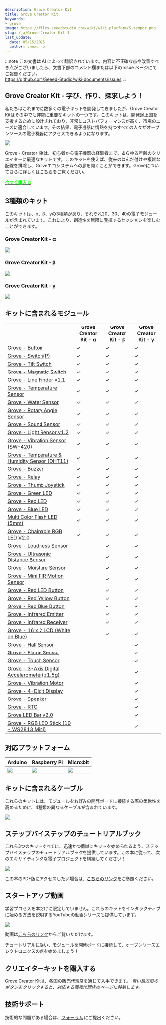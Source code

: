```yaml
---
description: Grove Creator Kit
title: Grove Creator Kit
keywords:
- grove
image: https://files.seeedstudio.com/wiki/wiki-platform/S-tempor.png
slug: /ja/Grove-Creator-Kit-1
last_update:
  date: 05/15/2025
  author: shuxu hu
---
```

:::note
この文書は AI によって翻訳されています。内容に不正確な点や改善すべき点がございましたら、文書下部のコメント欄または以下の Issue ページにてご報告ください。  
https://github.com/Seeed-Studio/wiki-documents/issues
:::

## Grove Creator Kit - 学び、作り、探求しよう！

私たちはこれまでに数多くの電子キットを開発してきましたが、Grove Creator Kitはその中でも非常に重要なキットの一つです。このキットは、開発途上国を支援するために設計されており、非常にコストパフォーマンスが高く、市場のニーズに適合しています。その結果、電子機器に情熱を持つすべての人々がオープンソースの電子機器にアクセスできるようになります。

![](https://files.seeedstudio.com/wiki/Bazaar_Document/Grove-Creator-Kit.jpg)

Grove - Creator Kitは、初心者から電子機器の経験者まで、あらゆる年齢のクリエイターに最適なキットです。このキットを使えば、従来のはんだ付けや複雑な配線を排除し、Groveエコシステムへの扉を開くことができます。Groveについてさらに詳しくは<a href="https://www.seeedstudio.com/grove.html">こちら</a>をご覧ください。

<!-- <a href="https://www.seeedstudio.com/grove.html"><img src="https://files.seeedstudio.com/wiki/Bazaar_Document/banner.jpg"></a> -->

<!-- <p style={{textAlign: 'center' }}><a href="https://www.seeedstudio.com/grove.html" target="_blank"><img src="https://files.seeedstudio.com/wiki/Seeed-WiKi/docs/images/300px-Get_One_Now_Banner-ragular.png" /></a></p>
Here is an introductory video of the Grove Creator Kit! -->

<div class="get_one_now_container" style={{textAlign: 'center'}}>
    <a class="get_one_now_item" href="https://www.seeedstudio.com/Grove-Creator-Kit-g-p-5192.html">
            <strong><span><font color={'FFFFFF'} size={"4"}> 今すぐ購入 🖱️</font></span></strong>
    </a>
</div>

## 3種類のキット

このキットは、α、β、γの3種類があり、それぞれ20、30、40の電子モジュールが含まれています。これにより、創造性を無限に発揮するセッションを楽しむことができます。

### Grove Creator Kit - α

![](https://files.seeedstudio.com/wiki/Bazaar_Document/alpha-2.jpg)

### Grove Creator Kit - β

![](https://files.seeedstudio.com/wiki/Bazaar_Document/beta-2.jpg)

### Grove Creator Kit - γ

![](https://files.seeedstudio.com/wiki/Bazaar_Document/gamma-2.jpg)

## キットに含まれるモジュール

<table>
<tr>
<th></th>
<th>Grove Creator Kit - α</th>
<th>Grove Creator Kit - β</th>
<th>Grove Creator Kit - γ</th>
</tr>
<tr>
<td><a href="https://wiki.seeedstudio.com/Grove-Button/">Grove - Button</a></td>
<td>&#10003;</td>
<td>&#10003;</td>
<td>&#10003;</td>
</tr>
<tr>
<td><a href="https://wiki.seeedstudio.com/Grove-Switch-P/">Grove - Switch(P)</a></td>
<td>&#10003;</td>
<td>&#10003;</td>
<td>&#10003;</td>
</tr>
<tr>
<td><a href="https://wiki.seeedstudio.com/Grove-Tilt_Switch/">Grove - Tilt Switch</a></td>
<td>&#10003;</td>
<td>&#10003;</td>
<td>&#10003;</td>
</tr>
<tr>
<td><a href="https://wiki.seeedstudio.com/Grove-Magnetic_Switch/">Grove - Magnetic Switch</a></td>
<td>&#10003;</td>
<td>&#10003;</td>
<td>&#10003;</td>
</tr>
<tr>
<td><a href="https://wiki.seeedstudio.com/Grove-Line_Finder/">Grove - Line Finder v1.1</a></td>
<td>&#10003;</td>
<td>&#10003;</td>
<td>&#10003;</td>
</tr>
<tr>
<td><a href="https://wiki.seeedstudio.com/Grove-Temperature_Sensor/">Grove - Temperature Sensor</a></td>
<td>&#10003;</td>
<td>&#10003;</td>
<td>&#10003;</td>
</tr>
<tr>
<td><a href="https://wiki.seeedstudio.com/Grove-Water_Sensor/">Grove - Water Sensor</a></td>
<td>&#10003;</td>
<td>&#10003;</td>
<td>&#10003;</td>
</tr>
<tr>
<td><a href="https://wiki.seeedstudio.com/Grove-Rotary_Angle_Sensor/">Grove - Rotary Angle Sensor</a></td>
<td>&#10003;</td>
<td>&#10003;</td>
<td>&#10003;</td>
</tr>
<tr>
<td><a href="https://wiki.seeedstudio.com/Grove-Sound_Sensor/">Grove - Sound Sensor</a></td>
<td>&#10003;</td>
<td>&#10003;</td>
<td>&#10003;</td>
</tr>
<tr>
<td><a href="https://wiki.seeedstudio.com/Grove-Light_Sensor/">Grove - Light Sensor v1.2</a></td>
<td>&#10003;</td>
<td>&#10003;</td>
<td>&#10003;</td>
</tr>
<tr>
<td><a href="https://wiki.seeedstudio.com/Grove-Vibration_Sensor_SW-420/">Grove - Vibration Sensor (SW-420)</a></td>
<td>&#10003;</td>
<td>&#10003;</td>
<td>&#10003;</td>
</tr>
<tr>
<td><a href="https://wiki.seeedstudio.com/Grove-TemperatureAndHumidity_Sensor/">Grove - Temperature & Humidity Sensor (DHT11)</a></td>
<td>&#10003;</td>
<td>&#10003;</td>
<td>&#10003;</td>
</tr>
<tr>
<td><a href="https://wiki.seeedstudio.com/Grove-Buzzer/">Grove - Buzzer</a></td>
<td>&#10003;</td>
<td>&#10003;</td>
<td>&#10003;</td>
</tr>
<tr>
<td><a href="https://wiki.seeedstudio.com/Grove-Relay/">Grove - Relay</a></td>
<td>&#10003;</td>
<td>&#10003;</td>
<td>&#10003;</td>
</tr>
<tr>
<td><a href="https://wiki.seeedstudio.com/Grove-Thumb_Joystick/">Grove - Thumb Joystick</a></td>
<td>&#10003;</td>
<td>&#10003;</td>
<td>&#10003;</td>
</tr>
<tr>
<td><a href="https://wiki.seeedstudio.com/Grove-Red_LED/">Grove - Green LED</a></td>
<td>&#10003;</td>
<td>&#10003;</td>
<td>&#10003;</td>
</tr>
<tr>
<td><a href="https://wiki.seeedstudio.com/Grove-Red_LED/">Grove - Red LED</a></td>
<td>&#10003;</td>
<td>&#10003;</td>
<td>&#10003;</td>
</tr>
<tr>
<td><a href="https://wiki.seeedstudio.com/Grove-Red_LED/">Grove - Blue LED</a></td>
<td>&#10003;</td>
<td>&#10003;</td>
<td>&#10003;</td>
</tr>
<tr>
<td><a href="https://wiki.seeedstudio.com/Grove-Red_LED/">Multi Color Flash LED (5mm)</a></td>
<td>&#10003;</td>
<td>&#10003;</td>
<td>&#10003;</td>
</tr>
<tr>
<td><a href="https://wiki.seeedstudio.com/Grove-Chainable_RGB_LED/">Grove - Chainable RGB LED V2.0</a></td>
<td>&#10003;</td>
<td>&#10003;</td>
<td>&#10003;</td>
</tr>
<tr>
<td><a href="https://wiki.seeedstudio.com/Grove-Loudness_Sensor/">Grove - Loudness Sensor</a></td>
<td></td>
<td>&#10003;</td>
<td>&#10003;</td>
</tr>
<tr>
<td><a href="https://wiki.seeedstudio.com/Grove-Ultrasonic_Ranger/">Grove - Ultrasonic Distance Sensor</a></td>
<td></td>
<td>&#10003;</td>
<td>&#10003;</td>
</tr>
<tr>
<td><a href="https://wiki.seeedstudio.com/Grove-Moisture_Sensor/">Grove - Moisture Sensor</a></td>
<td></td>
<td>&#10003;</td>
<td>&#10003;</td>
</tr>
<tr>
<td><a href="https://wiki.seeedstudio.com/Grove-PIR_Motion_Sensor/">Grove - Mini PIR Motion Sensor</a></td>
<td></td>
<td>&#10003;</td>
<td>&#10003;</td>
</tr>
<tr>
<td><a href="https://wiki.seeedstudio.com/Grove-LED_Button/">Grove - Red LED Button</a></td>
<td></td>
<td>&#10003;</td>
<td>&#10003;</td>
</tr>
<tr>
<td><a href="https://wiki.seeedstudio.com/Grove-LED_Button/">Grove - Red Yellow Button</a></td>
<td></td>
<td>&#10003;</td>
<td>&#10003;</td>
</tr>
<tr>
<td><a href="https://wiki.seeedstudio.com/Grove-LED_Button/">Grove - Red Blue Button</a></td>
<td></td>
<td>&#10003;</td>
<td>&#10003;</td>
</tr>
<tr>
<td><a href="https://wiki.seeedstudio.com/Grove-Infrared_Emitter/">Grove - Infrared Emitter</a></td>
<td></td>
<td>&#10003;</td>
<td>&#10003;</td>
</tr>
<tr>
<td><a href="https://wiki.seeedstudio.com/Grove-Infrared_Receiver/">Grove - Infrared Receiver</a></td>
<td></td>
<td>&#10003;</td>
<td>&#10003;</td>
</tr>
<tr>
<td><a href="https://wiki.seeedstudio.com/Grove-16x2_LCD_Series/">Grove - 16 x 2 LCD (White on Blue)</a></td>
<td></td>
<td>&#10003;</td>
<td>&#10003;</td>
</tr>
<tr>
<td><a href="https://wiki.seeedstudio.com/Grove-Hall_Sensor/">Grove - Hall Sensor</a></td>
<td></td>
<td></td>
<td>&#10003;</td>
</tr>
<tr>
<td><a href="https://wiki.seeedstudio.com/Grove-Flame_Sensor/">Grove - Flame Sensor</a></td>
<td></td>
<td></td>
<td>&#10003;</td>
</tr>
<tr>
<td><a href="https://wiki.seeedstudio.com/Grove-Touch_Sensor/">Grove - Touch Sensor</a></td>
<td></td>
<td></td>
<td>&#10003;</td>
</tr>
<tr>
<td><a href="https://wiki.seeedstudio.com/Grove-3-Axis_Digital_Accelerometer-1.5g/">Grove - 3-Axis Digital Accelerometer(±1.5g)</a></td>
<td></td>
<td></td>
<td>&#10003;</td>
</tr>
<tr>
<td><a href="https://wiki.seeedstudio.com/Grove-Vibration_Motor/">Grove - Vibration Motor</a></td>
<td></td>
<td></td>
<td>&#10003;</td>
</tr>
<tr>
<td><a href="https://wiki.seeedstudio.com/Grove-4-Digit_Display/">Grove - 4-Digit Display</a></td>
<td></td>
<td></td>
<td>&#10003;</td>
</tr>
<tr>
<td><a href="https://wiki.seeedstudio.com/Grove-Speaker/">Grove - Speaker</a></td>
<td></td>
<td></td>
<td>&#10003;</td>
</tr>
<tr>
<td><a href="https://wiki.seeedstudio.com/Grove-RTC/">Grove - RTC</a></td>
<td></td>
<td></td>
<td>&#10003;</td>
</tr>
<tr>
<td><a href="https://wiki.seeedstudio.com/Grove-LED_Bar/">Grove LED Bar v2.0</a></td>
<td></td>
<td></td>
<td>&#10003;</td>
</tr>
<tr>
<td><a href="https://wiki.seeedstudio.com/Grove-RGB_LED_Stick-10-WS2813_Mini/">Grove - RGB LED Stick (10 - WS2813 Mini)</a></td>
<td></td>
<td></td>
<td>&#10003;</td>
</tr>
</table>

## 対応プラットフォーム

| Arduino                                                                                             | Raspberry Pi                                                                                             | Micro:bit                                                                                     
|-----------------------------------------------------------------------------------------------------|----------------------------------------------------------------------------------------------------------|-------------------------------------------------------------------------------------------------|
| ![](https://files.seeedstudio.com/wiki/wiki_english/docs/images/arduino_logo.jpg) | ![](https://files.seeedstudio.com/wiki/wiki_english/docs/images/raspberry_pi_logo.jpg) | ![](https://files.seeedstudio.com/wiki/Bazaar_Document/microbit-logo-stacked-2.png) | 


## キットに含まれるケーブル

これらのキットには、モジュールをお好みの開発ボードに接続する際の柔軟性を高めるために、4種類の異なるケーブルが含まれています。

<!-- <div style="display: flex; justify-content: center;">
  <img src="https://files.seeedstudio.com/wiki/Bazaar_Document/Untitled-2.png" style="width: 550px; height: 400px;" />
</div> -->

![](https://files.seeedstudio.com/wiki/Bazaar_Document/Untitled-2.png)


## ステップバイステップのチュートリアルブック

これら3つのキットすべてに、迅速かつ簡単にキットを始められるよう、ステップバイステップのチュートリアルブックを提供しています。この本に従って、次のエキサイティングな電子プロジェクトを構築してください！

<img src="https://files.seeedstudio.com/wiki/Bazaar_Document/book%20with%20contents.png" />

この本のPDF版にアクセスしたい場合は、<a href="https://www.youtube.com/redirect?v=QwY91NMWCK4&event=video_description&redir_token=h9KHwwW0l9Qj8n3ykMUp56Y8i2d8MTU3NTEwODI4NUAxNTc1MDIxODg1&q=https%3A%2F%2Fgithub.com%2FSeeed-Studio%2FSeeed_Learning_Space%2Fblob%2Fmaster%2FSeeed_Creator_Kit%2FGrove%2520Creator%2520Kit%2520Manual%2520Final%2520Edition%2520V1.0.pdf">こちらのリンク</a>をご参照ください。


## スタートアップ動画

学習プロセスを本だけに限定していません。これらのキットをインタラクティブに始める方法を説明するYouTubeの動画シリーズも提供しています。

<a href="https://www.youtube.com/playlist?list=PLpH_4mf13-A1XN_EDUVUaLCr3i2P89dbf"><img src="https://files.seeedstudio.com/wiki/Bazaar_Document/Capture.PNG" /></a>

動画は<a href="https://www.youtube.com/playlist?list=PLpH_4mf13-A1XN_EDUVUaLCr3i2P89dbf">こちらのリンク</a>からご覧いただけます。

チュートリアルに従い、モジュールを開発ボードに接続して、オープンソースエレクトロニクスの旅を始めましょう！


## クリエイターキットを購入する

Grove Creator Kitは、各国の販売代理店を通じて入手できます。
<i>青い長方形のボタンをクリックすると、対応する販売代理店のページに移動します。</i>

<!-- <img src="https://files.seeedstudio.com/wiki/Bazaar_Document/india.jpg" alt="India" width="500" height="599" usemap="#India"> -->

<!-- <map name="India">
  <area shape="rect" coords="20, 355, 131, 408" href="https://www.evelta.com/">
  <area shape="rect" coords="151, 297, 262, 354" href="https://www.robu.in">
  <area shape="rect" coords="15, 243, 165, 295" href="https://www.thingbits.net/t/brands/seeed-studio">

<img src="https://files.seeedstudio.com/wiki/Bazaar_Document/Malaysia.jpg" alt="Malaysia" width="500" height="599" usemap="#Malaysia">

<map name="Malaysia">
  <area shape="rect" coords="83, 258, 197, 312" href="https://my.cytron.io/grove-seeedstudio?">


<img src="https://files.seeedstudio.com/wiki/Bazaar_Document/Philippines.jpg" alt="Philippines" width="500" height="599" usemap="#Philippines">

<map name="Philippines">
  <area shape="rect" coords="122, 178, 269, 232" href="http://www.makerlab-electronics.com"> -->

## 技術サポート

<div>
  技術的な問題がある場合は、<a href="https://forum.seeedstudio.com/">フォーラム</a> にご提出ください。
</div>